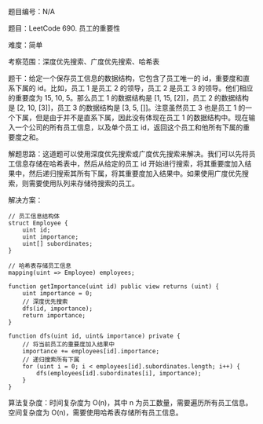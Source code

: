 题目编号：N/A

题目：LeetCode 690. 员工的重要性

难度：简单

考察范围：深度优先搜索、广度优先搜索、哈希表

题干：给定一个保存员工信息的数据结构，它包含了员工唯一的 id，重要度和直系下属的 id。比如，员工 1 是员工 2 的领导，员工 2 是员工 3 的领导。他们相应的重要度为 15, 10, 5。那么员工 1 的数据结构是 [1, 15, [2]]，员工 2 的数据结构是 [2, 10, [3]]，员工 3 的数据结构是 [3, 5, []]。注意虽然员工 3 也是员工 1 的一个下属，但是由于并不是直系下属，因此没有体现在员工 1 的数据结构中。现在输入一个公司的所有员工信息，以及单个员工 id，返回这个员工和他所有下属的重要度之和。

解题思路：这道题可以使用深度优先搜索或广度优先搜索来解决。我们可以先将员工信息存储在哈希表中，然后从给定的员工 id 开始进行搜索，将其重要度加入结果中，然后递归搜索其所有下属，将其重要度加入结果中。如果使用广度优先搜索，则需要使用队列来存储待搜索的员工。

解决方案：

```solidity
// 员工信息结构体
struct Employee {
    uint id;
    uint importance;
    uint[] subordinates;
}

// 哈希表存储员工信息
mapping(uint => Employee) employees;

function getImportance(uint id) public view returns (uint) {
    uint importance = 0;
    // 深度优先搜索
    dfs(id, importance);
    return importance;
}

function dfs(uint id, uint& importance) private {
    // 将当前员工的重要度加入结果中
    importance += employees[id].importance;
    // 递归搜索所有下属
    for (uint i = 0; i < employees[id].subordinates.length; i++) {
        dfs(employees[id].subordinates[i], importance);
    }
}
```

算法复杂度：时间复杂度为 O(n)，其中 n 为员工数量，需要遍历所有员工信息。空间复杂度为 O(n)，需要使用哈希表存储所有员工信息。